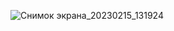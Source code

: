![Снимок экрана_20230215_131924](https://user-images.githubusercontent.com/122611764/218973098-e018acdc-df6c-41c0-a2a4-896e108fae20.png)
